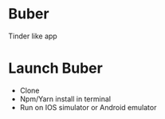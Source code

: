 # Buber
Tinder like app

# Launch Buber
- Clone
- Npm/Yarn install in terminal
- Run on IOS simulator or Android emulator

